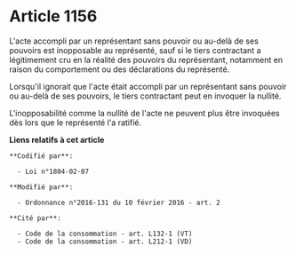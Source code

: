 # Article 1156

L'acte accompli par un représentant sans pouvoir ou au-delà de ses pouvoirs est inopposable au représenté, sauf si le tiers
contractant a légitimement cru en la réalité des pouvoirs du représentant, notamment en raison du comportement ou des
déclarations du représenté. 

Lorsqu'il ignorait que l'acte était accompli par un représentant sans pouvoir ou au-delà de ses pouvoirs, le tiers
contractant peut en invoquer la nullité. 

L'inopposabilité comme la nullité de l'acte ne peuvent plus être invoquées dès lors que le représenté l'a ratifié.

**Liens relatifs à cet article**

	**Codifié par**:

	  - Loi n°1804-02-07

	**Modifié par**:

	  - Ordonnance n°2016-131 du 10 février 2016 - art. 2

	**Cité par**:

	  - Code de la consommation - art. L132-1 (VT)
	  - Code de la consommation - art. L212-1 (VD)
